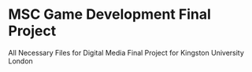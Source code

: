 # MSC Game Development Final Project
 All Necessary Files for Digital Media Final Project for Kingston University London
